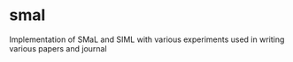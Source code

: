 smal
====

Implementation of SMaL and SIML with various experiments used in writing various papers and journal 
